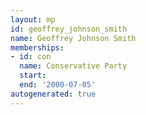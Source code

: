 ```yaml
---
layout: mp
id: geoffrey_johnson_smith
name: Geoffrey Johnson Smith
memberships:
- id: con
  name: Conservative Party
  start: 
  end: '2000-07-05'
autogenerated: true
---
```

